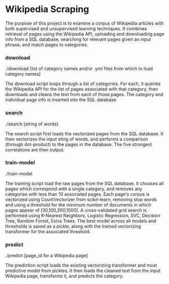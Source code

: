 # Wikipedia Scraping

The purpose of this project is to examine a corpus of Wikipedia
articles with both supervised and unsupervised learning techniques.
It combines retrieval of pages using the Wikipedia API, uploading and
downloading page info from a SQL database, searching for relevant
pages given an input phrase, and match pages to categories.

### download

./download [list of category names and/or .yml files from which to load category names]

The download script loops through a list of categories.  For each, it
queries the Wikipedia API for the list of pages associated with that
category, then downloads and cleans the text from each of those pages.
The category and individual page info is inserted into the SQL
database.

### search

./search [string of words]

The search script first loads the vectorized pages from the SQL
database.  It then vectorizes the input sting of words, and performs a
comparison (through dot-product) to the pages in the database.  The
five strongest correlations are then output.

### train-model

./train-model

The training script load the raw pages from the SQL database.  It
chooses all pages which correspond with a single category, and removes
any categories with less than 10 associated pages.  Each page's corpus
is vectorized using CountVectorizer from scikit-learn, removing stop
words and using a threshold for the minimum number of documents in
which pages appear of [30,100,300,1000].  A cross-validated grid
search is performed using K-Nearest Neighbors, Logistic Regression,
SVC, Decision Tree, Random Forest, Extra Trees.  The best model across
all models and thresholds is saved as a pickle, along with the trained
vectorizing transformer for the associated threshold.

### predict

./predict [page_id for a Wikipedia page]

The prediction script loads the existing vectorizing transformer and
most predictive model from pickles.  It then loads the cleaned text
from the input Wikipedia page, transforms it, and predicts the
category.